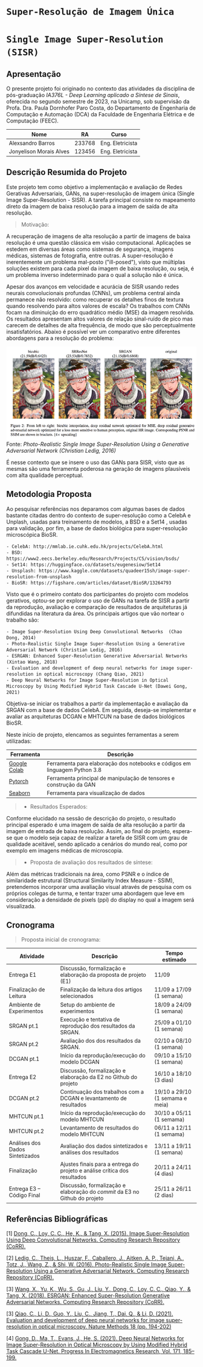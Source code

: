 # `Super-Resolução de Imagem Única`
# `Single Image Super-Resolution (SISR)`

## Apresentação

O presente projeto foi originado no contexto das atividades da disciplina de pós-graduação *IA376L - Deep Learning aplicado a Síntese de Sinais*, 
oferecida no segundo semestre de 2023, na Unicamp, sob supervisão da Profa. Dra. Paula Dornhofer Paro Costa, do Departamento de Engenharia de Computação e Automação (DCA) da Faculdade de Engenharia Elétrica e de Computação (FEEC).

 |Nome  | RA | Curso|
 |--|--|--|
 | Alexsandro Barros | 233768  | Eng. Eletricista|
 | Jonyelison Morais Alves | 123456  | Eng. Eletricista|

## Descrição Resumida do Projeto

Este projeto tem como objetivo a implementação e avaliação de Redes Gerativas Adversariais, GANs, na
super-resolução de imagem única (Single Image Super-Resolution - SISR). A tarefa principal consiste
no mapeamento direto da imagem de baixa resolução para a imagem de saída de alta resolução.

> Motivação: 

A recuperação de imagens de alta resolução a partir de imagens de baixa resolução é uma questão
clássica em visão computacional. Aplicações se estedem em diversas áreas como sistemas de
segurança, imagens médicas, sistemas de fotografia, entre outras. A super-resolução é inerentemente um
problema mal-posto ("ill-posed"), visto que múltiplas soluções existem para cada pixel da imagem de baixa
resolução, ou seja, é um problema inverso indeterminado para o qual a solução não é única.  

Apesar dos avanços em velocidade e acurácia de SISR usando redes neurais convolucionais profundas (CNNs), um
problema central ainda permanece não resolvido: como recuperar os detalhes finos de textura quando resolvendo
para altos valores de escala? Os trabalhos com CNNs focam na diminuição do erro quadrático médio (MSE) da imagem resolvida. Os resultados apresentam altos valores de relação sinal-ruído de pico mas carecem 
de detalhes de alta frequência, de modo que são perceptualmente insatisfatórios. Abaixo é possível ver um comparativo entre diferentes abordagens para a resolução do problema: 

![sisr](sisr_img.png?raw=True "SISR")
Fonte: *Photo-Realistic Single Image Super-Resolution Using a Generative Adversarial Network (Christian Ledig, 2016)*

É nesse contexto que se insere o uso das GANs para SISR, visto que as mesmas são uma ferramenta
poderosa na geração de imagens plausíveis com alta qualidade perceptual.

## Metodologia Proposta

Ao pesquisar referências nos deparamos com algumas bases de dados bastante citadas dentro do contexto de
super-resolução como a CelebA e Unplash, usadas para treinamento de modelos, a BSD e a Set14 , usadas para
validação, por fim, a base de dados biológica para super-resolução microscópica BioSR. 

    - CelebA: http://mmlab.ie.cuhk.edu.hk/projects/CelebA.html
    - BSD: https://www2.eecs.berkeley.edu/Research/Projects/CS/vision/bsds/
    - Set14: https://huggingface.co/datasets/eugenesiow/Set14
    - Unsplash: https://www.kaggle.com/datasets/quadeer15sh/image-super-resolution-from-unsplash
    - BioSR: https://figshare.com/articles/dataset/BioSR/13264793

Visto que é o primeiro contato dos participantes do projeto com modelos gerativos, optou-se por explorar
o uso de GANs na tarefa de SISR a partir da reprodução, avaliação e comparação de resultados de arquiteturas
já difundidas na literatura da área. Os principais artigos que vão nortear o trabalho são: 

    - Image Super-Resolution Using Deep Convolutional Networks  (Chao Dong, 2014)
    - Photo-Realistic Single Image Super-Resolution Using a Generative Adversarial Network (Christian Ledig, 2016)
    - ESRGAN: Enhanced Super-Resolution Generative Adversarial Networks (Xintao Wang, 2018)
    - Evaluation and development of deep neural networks for image super-resolution in optical microscopy (Chang Qiao, 2021)
    - Deep Neural Networks for Image Super-Resolution in Optical Microscopy by Using Modified Hybrid Task Cascade U-Net (Dawei Gong, 2021)

Objetiva-se iniciar os trabalhos a partir da implementação e avaliação da SRGAN com a base de dados CelebA. Em seguida, deseja-se implementar e avaliar as arquiteturas DCGAN e MHTCUN na base de dados biológicos BioSR. 

Neste início de projeto, elencamos as seguintes ferramentas a serem utilizadas:

|Ferramenta | Descrição|
|--|--|
| [Google Colab](https://colab.research.google.com/) | Ferramenta para elaboração dos notebooks e códigos em linguagem Python 3.8 |
| [Pytorch](https://pytorch.org/) | Ferramenta principal de manipulação de tensores e construção da GAN |
| [Seaborn](https://seaborn.pydata.org/) | Ferramenta para visualização de dados |

> * Resultados Esperados:

Conforme elucidado na sessão de descrição do projeto, o resultado principal esperado é uma imagem de 
saída de alta resolução a partir da imagem de entrada de baixa resolução. Assim, ao final do projeto, 
espera-se que o modelo seja capaz de realizar a tarefa de SISR com um grau de qualidade aceitável, sendo
aplicado a cenários do mundo real, como por exemplo em imagens médicas de microscopia. 

> * Proposta de avaliação dos resultados de síntese:

Além das métricas tradicionais na área, como PSNR e o índice de similaridade estrutural (Structural Similarity Index Measure - SSIM), pretendemos incorporar uma avaliação visual através de pesquisa
com os próprios colegas de turma, e tentar trazer uma abordagem que leve em consideração a
densidade de pixels (ppi) do display no qual a imagem será visualizada. 

## Cronograma
> Proposta inicial de cronograma:
>
|Atividade  | Descrição | Tempo estimado|
|--|--|--|
| Entrega E1 | Discussão, formalização e elaboração da proposta de projeto (E1) | 11/09 |
| Finalização de Leitura | Finalização da leitura dos artigos selecionados | 11/09 a 17/09 (1 semana) |
| Ambiente de Experimentos | Setup do ambiente de experimentos | 18/09 a 24/09 (1 semana) |
| SRGAN pt.1 | Execução e tentativa de reprodução dos resultados da SRGAN. | 25/09 a 01/10 (1 semana) |
| SRGAN pt.2 | Avaliação dos dos resultados da SRGAN. | 02/10 a 08/10 (1 semana) |
| DCGAN pt.1 | Início da reprodução/execução do modelo DCGAN | 09/10 a 15/10 (1 semana) |
| Entrega E2 | Discussão, formalização e elaboração da E2 no Github do projeto | 16/10 a 18/10 (3 dias) |
| DCGAN pt.2 | Continuação dos trabalhos com a DCGAN e levantamento de resultados | 19/10 a 29/10 (1 semama e meia) |
| MHTCUN pt.1 | Início da reprodução/execução do modelo MHTCUN | 30/10 a 05/11 (1 semama) |
| MHTCUN pt.2 | Levantamento de resultados do modelo MHTCUN | 06/11 a 12/11 (1 semama) |
| Análises dos Dados Sintetizados | Avaliação dos dados sintetizados e análises dos resultados | 13/11 a 19/11 (1 semana) |
| Finalização | Ajustes finais para a entrega do projeto e análise crítica dos resultados | 20/11 a 24/11 (4 dias) |
| Entrega E3 – Código Final  | Discussão, formalização e elaboração do *commit* da E3 no Github do projeto | 25/11 a 26/11 (2 dias) |

## Referências Bibliográficas

[1] [Dong, C., Loy, C. C., He, K., & Tang, X. (2015). Image Super-Resolution Using Deep Convolutional Networks. Computing Research Repository (CoRR).](https://arxiv.org/pdf/1501.00092.pdf)

[2] [Ledig, C., Theis, L., Huszar, F., Caballero, J., Aitken, A. P., Tejani, A., Totz, J., Wang, Z., & Shi, W. (2016). Photo-Realistic Single Image Super-Resolution Using a Generative Adversarial Network. Computing Research Repository (CoRR).](https://arxiv.org/pdf/1609.04802.pdf)

[3] [Wang, X., Yu, K., Wu, S., Gu, J., Liu, Y., Dong, C., Loy, C. C., Qiao, Y., & Tang, X. (2018). ESRGAN: Enhanced Super-Resolution Generative Adversarial Networks. Computing Research Repository (CoRR).](https://arxiv.org/pdf/1809.00219.pdf)

[3] [Qiao, C., Li, D., Guo, Y., Liu, C., Jiang, T., Dai, Q., & Li, D. (2021). Evaluation and development of deep neural networks for image super-resolution in optical microscopy. Nature Methods 18 (pp. 194-202)](https://www.nature.com/articles/s41592-020-01048-5)

[4] [Gong, D., Ma, T., Evans, J., He, S. (2021). Deep Neural Networks for Image Super-Resolution in Optical Microscopy by Using Modified Hybrid Task Cascade U-Net. Progress In Electromagnetics Research, Vol. 171, 185–199.](https://www.jpier.org/issues/volume.html?paper=21110904)